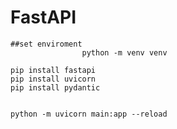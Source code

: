# FastAPI
    ##set enviroment
                    python -m venv venv
    
    pip install fastapi
    pip install uvicorn
    pip install pydantic


    python -m uvicorn main:app --reload


    
